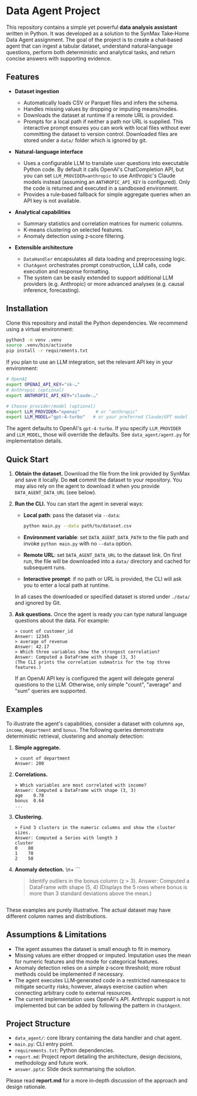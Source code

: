 # Data Agent Project

This repository contains a simple yet powerful **data analysis assistant**
written in Python.  It was developed as a solution to the SynMax
Take‑Home Data Agent assignment.  The goal of the project is to
create a chat‑based agent that can ingest a tabular dataset, understand
natural‑language questions, perform both deterministic and analytical
tasks, and return concise answers with supporting evidence.

## Features

- **Dataset ingestion**
  - Automatically loads CSV or Parquet files and infers the schema.
  - Handles missing values by dropping or imputing means/modes.
  - Downloads the dataset at runtime if a remote URL is provided.
  - Prompts for a local path if neither a path nor URL is supplied.  This
    interactive prompt ensures you can work with local files without ever
    committing the dataset to version control.  Downloaded files are
    stored under a `data/` folder which is ignored by git.

- **Natural‑language interface**
  - Uses a configurable LLM to translate user questions into executable
    Python code.  By default it calls OpenAI's ChatCompletion API, but you
    can set `LLM_PROVIDER=anthropic` to use Anthropic's Claude models
    instead (assuming an `ANTHROPIC_API_KEY` is configured).  Only the code
    is returned and executed in a sandboxed environment.
  - Provides a rule‑based fallback for simple aggregate queries when an
    API key is not available.

- **Analytical capabilities**
  - Summary statistics and correlation matrices for numeric columns.
  - K‑means clustering on selected features.
  - Anomaly detection using z‑score filtering.

- **Extensible architecture**
  - `DataHandler` encapsulates all data loading and preprocessing
    logic.
  - `ChatAgent` orchestrates prompt construction, LLM calls, code
    execution and response formatting.
  - The system can be easily extended to support additional LLM
    providers (e.g. Anthropic) or more advanced analyses (e.g.
    causal inference, forecasting).

## Installation

Clone this repository and install the Python dependencies.  We
recommend using a virtual environment:

```bash
python3 -m venv .venv
source .venv/bin/activate
pip install -r requirements.txt
```

If you plan to use an LLM integration, set the relevant API key in your
environment:

```bash
# OpenAI
export OPENAI_API_KEY="sk-…"
# Anthropic (optional)
export ANTHROPIC_API_KEY="claude-…"

# Choose provider/model (optional)
export LLM_PROVIDER="openai"      # or "anthropic"
export LLM_MODEL="gpt-4-turbo"   # or your preferred Claude/GPT model
```

The agent defaults to OpenAI's `gpt-4-turbo`.  If you specify `LLM_PROVIDER` and
`LLM_MODEL`, those will override the defaults.  See `data_agent/agent.py` for
implementation details.

## Quick Start

1. **Obtain the dataset.**  Download the file from the link provided by
   SynMax and save it locally.  Do **not** commit the dataset to your
   repository.  You may also rely on the agent to download it when you
   provide `DATA_AGENT_DATA_URL` (see below).

2. **Run the CLI.**  You can start the agent in several ways:

   - **Local path**: pass the dataset via `--data`:

     ```bash
     python main.py --data path/to/dataset.csv
     ```

   - **Environment variable**: set `DATA_AGENT_DATA_PATH` to the file path and
     invoke `python main.py` with no `--data` option.

   - **Remote URL**: set `DATA_AGENT_DATA_URL` to the dataset link.  On first
     run, the file will be downloaded into a `data/` directory and cached
     for subsequent runs.

   - **Interactive prompt**: if no path or URL is provided, the CLI will ask
     you to enter a local path at runtime.

   In all cases the downloaded or specified dataset is stored under
   `./data/` and ignored by Git.

3. **Ask questions.**  Once the agent is ready you can type natural
   language questions about the data.  For example:

   ```
   > count of customer_id
   Answer: 12345
   > average of revenue
   Answer: 42.17
   > Which three variables show the strongest correlation?
   Answer: Computed a DataFrame with shape (3, 3)
   (The CLI prints the correlation submatrix for the top three features.)
   ```

   If an OpenAI API key is configured the agent will delegate
   general questions to the LLM.  Otherwise, only simple "count",
   "average" and "sum" queries are supported.

## Examples

To illustrate the agent's capabilities, consider a dataset with
columns `age`, `income`, `department` and `bonus`.  The following
queries demonstrate deterministic retrieval, clustering and anomaly
detection:

1. **Simple aggregate.**

   ```
   > count of department
   Answer: 200
   ```

2. **Correlations.**

   ```
   > Which variables are most correlated with income?
   Answer: Computed a DataFrame with shape (3, 3)
   age    0.78
   bonus  0.64
   ...
   ```

3. **Clustering.**

   ```
   > Find 3 clusters in the numeric columns and show the cluster sizes.
   Answer: Computed a Series with length 3
   cluster
   0    80
   1    70
   2    50
   ```

4. **Anomaly detection.**
\n+   ```
   > Identify outliers in the bonus column (z > 3).
   Answer: Computed a DataFrame with shape (5, 4)
   (Displays the 5 rows where bonus is more than 3 standard deviations above the mean.)
   ```

These examples are purely illustrative.  The actual dataset may have
different column names and distributions.

## Assumptions & Limitations

- The agent assumes the dataset is small enough to fit in memory.
- Missing values are either dropped or imputed.  Imputation uses the
  mean for numeric features and the mode for categorical features.
- Anomaly detection relies on a simple z‑score threshold; more robust
  methods could be implemented if necessary.
- The agent executes LLM‑generated code in a restricted namespace to
  mitigate security risks; however, always exercise caution when
  connecting arbitrary code to external resources.
- The current implementation uses OpenAI's API.  Anthropic support is
  not implemented but can be added by following the pattern in
  `ChatAgent`.

## Project Structure

- `data_agent/`: core library containing the data handler and chat agent.
- `main.py`: CLI entry point.
- `requirements.txt`: Python dependencies.
- `report.md`: Project report detailing the architecture, design decisions,
  methodology and future work.
- `answer.pptx`: Slide deck summarising the solution.

Please read **report.md** for a more in‑depth discussion of the approach
and design rationale.